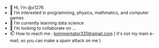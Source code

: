 - 👋 Hi, I’m @x1276
- 👀 I’m interested in programming, physics, mathmatics, and computer games
- 🌱 I’m currently learning data science
- 💞️ I’m looking to collaborate on ...
- 📫 How to reach me : kommentator331@gmail.com ( it's not my main e-mail, so you can make a spam attack on me )

